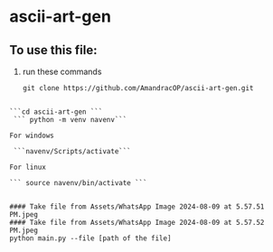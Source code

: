 ﻿# ascii-art-gen
## To use this file:
1. run these commands
   ```
   git clone https://github.com/AmandracOP/ascii-art-gen.git
  ```

  ```cd ascii-art-gen ```
   ``` python -m venv navenv```

For windows

   ```navenv/Scripts/activate```

  For linux

  ``` source navenv/bin/activate ```


#### Take file from Assets/WhatsApp Image 2024-08-09 at 5.57.51 PM.jpeg
#### Take file from Assets/WhatsApp Image 2024-08-09 at 5.57.52 PM.jpeg
python main.py --file [path of the file]
